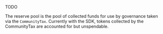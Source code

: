 TODO

The reserve pool is the pool of collected funds for use by governance taken via the `CommunityTax`. Currently with the SDK, tokens collected by the CommunityTax are accounted for but unspendable. 

